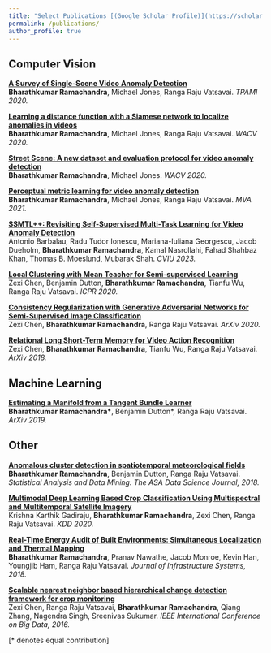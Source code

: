 ```yaml
---
title: "Select Publications [(Google Scholar Profile)](https://scholar.google.com/citations?user=QAimwukAAAAJ&hl=en)"
permalink: /publications/
author_profile: true
---
```


## Computer Vision

<b>[A Survey of Single-Scene Video Anomaly Detection](https://tnybny.github.io/publication/VADSurvey)</b> <br> 
<b>Bharathkumar Ramachandra</b>, Michael Jones, Ranga Raju Vatsavai.
<i>TPAMI 2020.</i>

<b>[Learning a distance function with a Siamese network to localize anomalies in videos](https://tnybny.github.io/publication/VADSiamese)</b> <br> 
<b>Bharathkumar Ramachandra</b>, Michael Jones, Ranga Raju Vatsavai.
<i>WACV 2020.</i>

<b>[Street Scene: A new dataset and evaluation protocol for video anomaly detection](https://tnybny.github.io/publication/Street-Scene)</b> <br> 
<b>Bharathkumar Ramachandra</b>, Michael Jones.
<i>WACV 2020.</i>

<b>[Perceptual metric learning for video anomaly detection](https://tnybny.github.io/publication/g-VADSiamese)</b> <br> 
<b>Bharathkumar Ramachandra</b>, Michael Jones, Ranga Raju Vatsavai.
<i>MVA 2021.</i>

<b>[SSMTL++: Revisiting Self-Supervised Multi-Task Learning for Video Anomaly Detection](https://arxiv.org/abs/2207.08003)</b> <br> 
Antonio Barbalau, Radu Tudor Ionescu, Mariana-Iuliana Georgescu, Jacob Dueholm, <b>Bharathkumar Ramachandra</b>, Kamal Nasrollahi, Fahad Shahbaz Khan, Thomas B. Moeslund, Mubarak Shah.
<i>CVIU 2023.</i>


<b>[Local Clustering with Mean Teacher for Semi-supervised Learning](https://tnybny.github.io/publication/LC-w-MT-for-SSL)</b> <br> 
Zexi Chen, Benjamin Dutton, <b>Bharathkumar Ramachandra</b>, Tianfu Wu, Ranga Raju Vatsavai.
<i>ICPR 2020.</i>

<b>[Consistency Regularization with Generative Adversarial Networks for Semi-Supervised Image Classification](https://arxiv.org/abs/2007.03844)</b> <br> 
Zexi Chen, <b>Bharathkumar Ramachandra</b>, Ranga Raju Vatsavai.
<i>ArXiv 2020.</i>

<b>[Relational Long Short-Term Memory for Video Action Recognition](https://tnybny.github.io/publication/Relational-LSTM)</b> <br> 
Zexi Chen, <b>Bharathkumar Ramachandra</b>, Tianfu Wu, Ranga Raju Vatsavai.
<i>ArXiv 2018.</i>

## Machine Learning

<b>[Estimating a Manifold from a Tangent Bundle Learner](https://tnybny.github.io/publication/manifold-estimation-from-TBL)</b> <br> 
<b>Bharathkumar Ramachandra\*</b>, Benjamin Dutton\*, Ranga Raju Vatsavai.
<i>ArXiv 2019.</i>

## Other

<b>[Anomalous cluster detection in spatiotemporal meteorological fields](https://onlinelibrary.wiley.com/doi/abs/10.1002/sam.11398)</b> <br> 
<b>Bharathkumar Ramachandra</b>, Benjamin Dutton, Ranga Raju Vatsavai.
<i>Statistical Analysis and Data Mining: The ASA Data Science Journal, 2018.</i>

<b>[Multimodal Deep Learning Based Crop Classification Using Multispectral and Multitemporal Satellite Imagery](https://tnybny.github.io/publication/Multi-modal-crop-clf)</b> <br> 
Krishna Karthik Gadiraju, <b>Bharathkumar Ramachandra</b>, Zexi Chen, Ranga Raju Vatsavai.
<i>KDD 2020.</i>

<b>[Real-Time Energy Audit of Built Environments: Simultaneous Localization and Thermal Mapping](https://tnybny.github.io/publication/SLATM)</b> <br> 
<b>Bharathkumar Ramachandra</b>, Pranav Nawathe, Jacob Monroe, Kevin Han, Youngjib Ham, Ranga Raju Vatsavai.
<i>Journal of Infrastructure Systems, 2018.</i>

<b>[Scalable nearest neighbor based hierarchical change detection framework for crop monitoring](https://tnybny.github.io/publication/HKNN)</b> <br> 
Zexi Chen, Ranga Raju Vatsavai, <b>Bharathkumar Ramachandra</b>, Qiang Zhang, Nagendra Singh, Sreenivas Sukumar.
<i>IEEE International Conference on Big Data, 2016.</i>

[\* denotes equal contribution]

